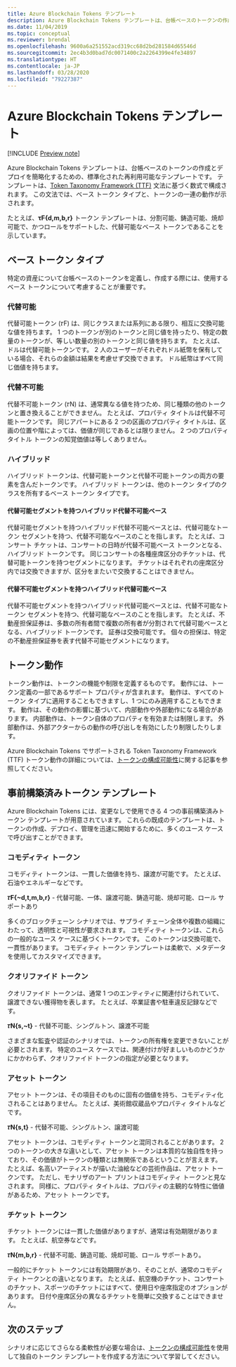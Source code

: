 ```yaml
---
title: Azure Blockchain Tokens テンプレート
description: Azure Blockchain Tokens テンプレートは、台帳ベースのトークンの作成とデプロイを簡略化するための、標準化された再利用可能なテンプレートです。
ms.date: 11/04/2019
ms.topic: conceptual
ms.reviewer: brendal
ms.openlocfilehash: 9600a6a251552acd319cc68d2bd281584d65546d
ms.sourcegitcommit: 2ec4b3d0bad7dc0071400c2a2264399e4fe34897
ms.translationtype: HT
ms.contentlocale: ja-JP
ms.lasthandoff: 03/28/2020
ms.locfileid: "79227387"
---
```

# <a name="azure-blockchain-tokens-templates"></a>Azure Blockchain Tokens テンプレート

[!INCLUDE [Preview note](./includes/preview.md)]

Azure Blockchain Tokens テンプレートは、台帳ベースのトークンの作成とデプロイを簡略化するための、標準化された再利用可能なテンプレートです。 テンプレートは、[Token Taxonomy Framework (TTF)](overview.md#token-taxonomy-framework) 文法に基づく数式で構成されます。 この文法では、ベース トークン タイプと、トークンの一連の動作が示されます。  

たとえば、**τϜ{d,m,b,r}** トークン テンプレートは、分割可能、鋳造可能、焼却可能で、かつロールをサポートした、代替可能なベース トークンであることを示しています。
  
## <a name="base-token-types"></a>ベース トークン タイプ

特定の資産について台帳ベースのトークンを定義し、作成する際には、使用するベース トークンについて考慮することが重要です。

### <a name="fungible"></a>代替可能

代替可能トークン (𝜏F) は、同じクラスまたは系列にある限り、相互に交換可能な値を持ちます。 1 つのトークンが別のトークンと同じ値を持ったり、特定の数量のトークンが、等しい数量の別のトークンと同じ値を持ちます。 たとえば、ドルは代替可能トークンです。 2 人のユーザーがそれぞれドル紙幣を保有している場合、それらの金額は結果を考慮せず交換できます。 ドル紙幣はすべて同じ価値を持ちます。 

### <a name="non-fungible"></a>代替不可能

代替不可能トークン (𝜏N) は、通常異なる値を持つため、同じ種類の他のトークンと置き換えることができません。 たとえば、プロパティ タイトルは代替不可能トークンです。 同じアパートにある 2 つの区画のプロパティ タイトルは、区画の位置や階によっては、価値が同じであるとは限りません。 2 つのプロパティ タイトル トークンの知覚価値は等しくありません。

### <a name="hybrid"></a>ハイブリッド

ハイブリッド トークンは、代替可能トークンと代替不可能トークンの両方の要素を含んだトークンです。 ハイブリッド トークンは、他のトークン タイプのクラスを所有するベース トークン タイプです。

#### <a name="hybrid-non-fungible-base-with-fungible-segments"></a>代替可能セグメントを持つハイブリッド代替不可能ベース

代替可能セグメントを持つハイブリッド代替不可能ベースとは、代替可能なトークン セグメントを持つ、代替不可能なベースのことを指します。
たとえば、コンサート チケットは、コンサートの日時が代替不可能ベース トークンとなる、ハイブリッド トークンです。 同じコンサートの各種座席区分のチケットは、代替可能トークンを持つセグメントになります。 チケットはそれぞれの座席区分内では交換できますが、区分をまたいで交換することはできません。

#### <a name="hybrid-fungible-base-with-non-fungible-segments"></a>代替不可能セグメントを持つハイブリッド代替可能ベース

代替不可能セグメントを持つハイブリッド代替可能ベースとは、代替不可能なトークン セグメントを持つ、代替可能なベースのことを指します。 たとえば、不動産担保証券は、多数の所有者間で複数の所有者が分割されて代替可能ベースとなる、ハイブリッド トークンです。 証券は交換可能です。 個々の担保は、特定の不動産担保証券を表す代替不可能セグメントになります。

## <a name="token-behaviors"></a>トークン動作

トークン動作は、トークンの機能や制限を定義するものです。 動作には、トークン定義の一部であるサポート プロパティが含まれます。 動作は、すべてのトークン タイプに適用することもできますし、1 つにのみ適用することもできます。 動作は、その動作の影響に基づいて、内部動作や外部動作になる場合があります。 内部動作は、トークン自体のプロパティを有効または制限します。 外部動作は、外部アクターからの動作の呼び出しを有効にしたり制限したりします。

Azure Blockchain Tokens でサポートされる Token Taxonomy Framework (TTF) トークン動作の詳細については、[トークンの構成可能性](composability.md)に関する記事を参照してください。

## <a name="pre-built-token-templates"></a>事前構築済みトークン テンプレート

Azure Blockchain Tokens には、変更なしで使用できる 4 つの事前構築済みトークン テンプレートが用意されています。 これらの既成のテンプレートは、トークンの作成、デプロイ、管理を迅速に開始するために、多くのユース ケースで呼び出すことができます。

### <a name="commodity-tokens"></a>コモディティ トークン

コモディティ トークンは、一貫した価値を持ち、譲渡が可能です。 たとえば、石油やエネルギーなどです。

**𝜏F{~d,t,m,b,r}** - 代替可能、一体、譲渡可能、鋳造可能、焼却可能、ロール サポートあり

多くのブロックチェーン シナリオでは、サプライ チェーン全体や複数の組織にわたって、透明性と可視性が要求されます。 コモディティ トークンは、これらの一般的なユース ケースに基づくトークンです。 このトークンは交換可能で、一貫性があります。 コモディティ トークン テンプレートは柔軟で、メタデータを使用してカスタマイズできます。

### <a name="qualified-tokens"></a>クオリファイド トークン

クオリファイド トークンは、通常 1 つのエンティティに関連付けられていて、譲渡できない獲得物を表します。 たとえば、卒業証書や駐車違反記録などです。

**𝜏N{s,~t}** - 代替不可能、シングルトン、譲渡不可能

さまざまな監査や認証のシナリオでは、トークンの所有権を変更できないことが必要とされます。 特定のユース ケースでは、関連付けが好ましいものかどうかにかかわらず、クオリファイド トークンの指定が必要となります。

### <a name="asset-tokens"></a>アセット トークン

アセット トークンは、その項目そのものに固有の価値を持ち、コモディティ化されることはありません。 たとえば、美術館収蔵品やプロパティ タイトルなどです。

**𝜏N{s,t}** - 代替不可能、シングルトン、譲渡可能

アセット トークンは、コモディティ トークンと混同されることがあります。 2 つのトークンの大きな違いとして、アセット トークンは本質的な独自性を持っており、その価値がトークンの種類とは無関係であるということが言えます。 たとえば、名高いアーティストが描いた油絵などの芸術作品は、アセット トークンです。 ただし、モナリザのアート プリントはコモディティ トークンと見なされます。 同様に、プロパティ タイトルは、プロパティの主観的な特性に価値があるため、アセット トークンです。

### <a name="ticket-tokens"></a>チケット トークン

チケット トークンには一貫した価値がありますが、通常は有効期限があります。 たとえば、航空券などです。

**𝜏N{m,b,r}** - 代替不可能、鋳造可能、焼却可能、ロール サポートあり。

一般的にチケット トークンには有効期限があり、そのことが、通常のコモディティ トークンとの違いとなります。 たとえば、航空機のチケット、コンサートのチケット、スポーツのチケットにはすべて、使用日や座席指定のオプションがあります。 日付や座席区分の異なるチケットを簡単に交換することはできません。

## <a name="next-steps"></a>次のステップ

シナリオに応じてさらなる柔軟性が必要な場合は、[トークンの構成可能性](composability.md)を使用して独自のトークン テンプレートを作成する方法について学習してください。
